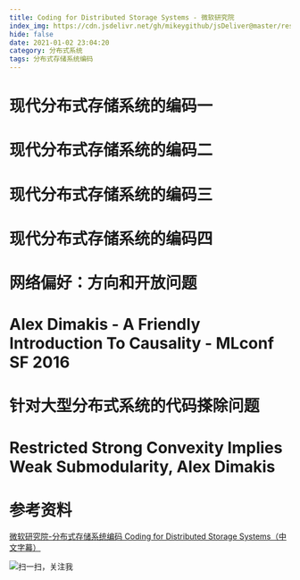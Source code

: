 ```yaml
---
title: Coding for Distributed Storage Systems - 微软研究院
index_img: https://cdn.jsdelivr.net/gh/mikeygithub/jsDeliver@master/resource/img/microsoft.jpeg
hide: false
date: 2021-01-02 23:04:20
category: 分布式系统
tags: 分布式存储系统编码
---
```


# 现代分布式存储系统的编码一

# 现代分布式存储系统的编码二

# 现代分布式存储系统的编码三

# 现代分布式存储系统的编码四

# 网络偏好：方向和开放问题

# Alex Dimakis - A Friendly Introduction To Causality - MLconf SF 2016

# 针对大型分布式系统的代码搽除问题

# Restricted Strong Convexity Implies Weak Submodularity, Alex Dimakis

# 参考资料

[微软研究院-分布式存储系统编码 Coding for Distributed Storage Systems（中文字幕）](https://www.bilibili.com/video/BV1aX4y1T7yg)<br/>


![扫一扫，关注我](https://cdn.jsdelivr.net/gh/mikeygithub/jsDeliver@master/resource/img/wechat.jpg)